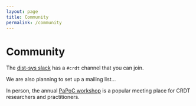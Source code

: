 ```yaml
---
layout: page
title: Community
permalink: /community
---
```


# Community

The [dist-sys slack](https://www.the-paper-trail.org/page/dist-sys-slack/)
has a `#crdt` channel that you can join.

We are also planning to set up a mailing list...

In person, the annual [PaPoC workshop](https://papoc-workshop.github.io/2020/)
is a popular meeting place for CRDT researchers and practitioners.

